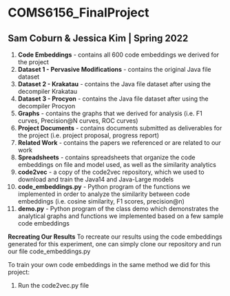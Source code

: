 # COMS6156_FinalProject
## Sam Coburn & Jessica Kim | Spring 2022

1. **Code Embeddings** - contains all 600 code embeddings we derived for the project
2. **Dataset 1 - Pervasive Modifications** - contains the original Java file dataset
3. **Dataset 2 - Krakatau** - contains the Java file dataset after using the decompiler Krakatau
4. **Dataset 3 - Procyon** - contains the Java file dataset after using the decompiler Procyon
5. **Graphs** - contains the graphs that we derived for analysis (i.e. F1 curves, Precision@N curves, ROC curves)
6. **Project Documents** - contains documents submitted as deliverables for the project (i.e. project proposal, progress report)
7. **Related Work** - contains the papers we referenced or are related to our work
8. **Spreadsheets** - contains spreadsheets that organize the code embeddings on file and model used, as well as the similarity analytics
9. **code2vec** - a copy of the code2vec repository, which we used to download and train the Java14 and Java-Large models
10. **code_embeddings.py** - Python program of the functions we implemented in order to analyze the similarity between code embeddings (i.e. cosine similarity, F1 scores, precision@n)
11. **demo.py** - Python program of the class demo which demonstrates the analytical graphs and functions we implemented based on a few sample code embeddings

**Recreating Our Results**
To recreate our results using the code embeddings generated for this experiment, one can simply clone our repository and run our file code_embeddings.py

To train your own code embeddings in the same method we did for this project:
1. Run the code2vec.py file 